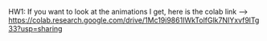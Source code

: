 HW1: If you want to look at the animations I get, here is the colab link --> https://colab.research.google.com/drive/1Mc19i9861IWkTolfGlk7NIYxvf9lTg33?usp=sharing